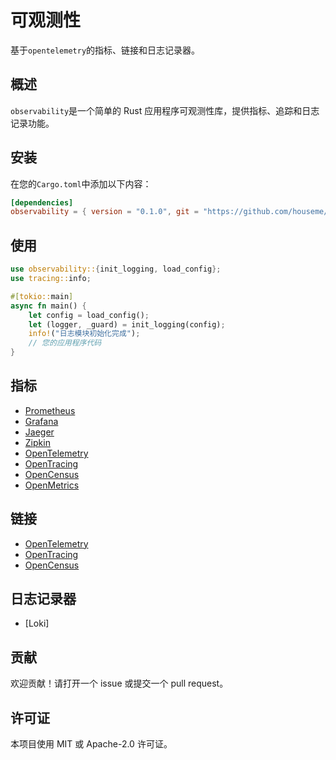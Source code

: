 # 可观测性

基于`opentelemetry`的指标、链接和日志记录器。

## 概述

`observability`是一个简单的 Rust 应用程序可观测性库，提供指标、追踪和日志记录功能。

## 安装

在您的`Cargo.toml`中添加以下内容：

```toml
[dependencies]
observability = { version = "0.1.0", git = "https://github.com/houseme/observability.git", branch = "main" }
```

## 使用

```rust
use observability::{init_logging, load_config};
use tracing::info;

#[tokio::main]
async fn main() {
    let config = load_config();
    let (logger, _guard) = init_logging(config);
    info!("日志模块初始化完成");
    // 您的应用程序代码
}
```

## 指标

- [Prometheus](https://prometheus.io/)
- [Grafana](https://grafana.com/)
- [Jaeger](https://www.jaegertracing.io/)
- [Zipkin](https://zipkin.io/)
- [OpenTelemetry](https://opentelemetry.io/)
- [OpenTracing](https://opentracing.io/)
- [OpenCensus](https://opencensus.io/)
- [OpenMetrics](https://openmetrics.io/)

## 链接

- [OpenTelemetry](https://opentelemetry.io/)
- [OpenTracing](https://opentracing.io/)
- [OpenCensus](https://opencensus.io/)

## 日志记录器

- [Loki]

## 贡献

欢迎贡献！请打开一个 issue 或提交一个 pull request。

## 许可证

本项目使用 MIT 或 Apache-2.0 许可证。